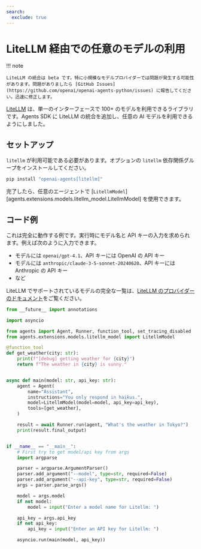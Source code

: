 ```yaml
---
search:
  exclude: true
---
```

# LiteLLM 経由での任意のモデルの利用

!!! note

    LiteLLM の統合は beta です。特に小規模なモデルプロバイダーでは問題が発生する可能性があります。問題がありましたら [GitHub Issues](https://github.com/openai/openai-agents-python/issues) に報告してください。迅速に修正します。

[LiteLLM](https://docs.litellm.ai/docs/) は、単一のインターフェースで 100+ のモデルを利用できるライブラリです。Agents SDK に LiteLLM の統合を追加し、任意の AI モデルを利用できるようにしました。

## セットアップ

`litellm` が利用可能である必要があります。オプションの `litellm` 依存関係グループをインストールしてください。

```bash
pip install "openai-agents[litellm]"
```

完了したら、任意のエージェントで [`LitellmModel`][agents.extensions.models.litellm_model.LitellmModel] を使用できます。

## コード例

これは完全に動作する例です。実行時にモデル名と API キーの入力を求められます。例えば次のように入力できます。

-   モデルには `openai/gpt-4.1`、API キーには OpenAI の API キー
-   モデルには `anthropic/claude-3-5-sonnet-20240620`、API キーには Anthropic の API キー
-   など

LiteLLM でサポートされているモデルの完全な一覧は、[LiteLLM のプロバイダーのドキュメント](https://docs.litellm.ai/docs/providers)をご覧ください。

```python
from __future__ import annotations

import asyncio

from agents import Agent, Runner, function_tool, set_tracing_disabled
from agents.extensions.models.litellm_model import LitellmModel

@function_tool
def get_weather(city: str):
    print(f"[debug] getting weather for {city}")
    return f"The weather in {city} is sunny."


async def main(model: str, api_key: str):
    agent = Agent(
        name="Assistant",
        instructions="You only respond in haikus.",
        model=LitellmModel(model=model, api_key=api_key),
        tools=[get_weather],
    )

    result = await Runner.run(agent, "What's the weather in Tokyo?")
    print(result.final_output)


if __name__ == "__main__":
    # First try to get model/api key from args
    import argparse

    parser = argparse.ArgumentParser()
    parser.add_argument("--model", type=str, required=False)
    parser.add_argument("--api-key", type=str, required=False)
    args = parser.parse_args()

    model = args.model
    if not model:
        model = input("Enter a model name for Litellm: ")

    api_key = args.api_key
    if not api_key:
        api_key = input("Enter an API key for Litellm: ")

    asyncio.run(main(model, api_key))
```